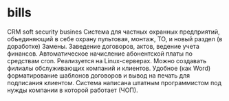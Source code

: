 # bills
 CRM soft security busines
 Система для частных охранных предприятий, объединяющий в себе охрану пультовая, монтаж, ТО, и новый раздел (в доработке) Замены. 
 Заведение договоров, актов, ведение учета финансов. 
 Автоматическое начисление абонентской платы по средствам cron. Реализуется на Linux-серверах.
 Можно создавать филиалы обслуживающих компаний и клиентов. 
 Удобное (как Word) форматирование шаблонов договоров и вывод на печать для подписания клиентом.
 Система написана штатным программистом под нужды компании в которой работает (ЧОП).
